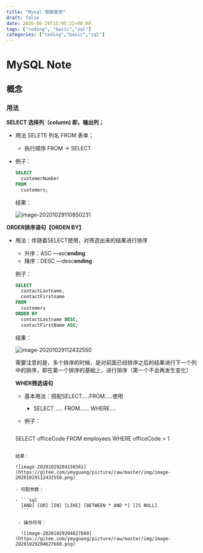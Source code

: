 ```yaml
---
title: "Mysql 增删查改"
draft: false
date: 2020-06-29T15:05:22+08:00
tags: ["coding", "basic","sql"]
categories: ["coding","basic","sql"]
---
```




# MySQL Note

## 概念



### 用法

**SELECT 选择列（column) 即，输出列；**

- 用法  SELETE 列名 FROM  表单；

  - 执行顺序 FROM -> SELECT

- 例子：

  ```sql
  SELECT 
  	customerNumber
  FROM 
  	customers;
  ```

  结果：

  ![image-20201029110850231](https://gitee.com/ymyguang/picture/raw/master/img/image-20201029110850231.png)

**ORDER排序语句【ORDEN BY】**

- 用法：伴随着SELECT使用，对筛选出来的结果进行排序

  - 升序：ASC  —asc**ending**
  - 降序：DESC  —desc**ending**

  例子：

  ```sql
  SELECT 
  	contactLastname,
  	contactFirstname
  FROM
  	customers
  ORDER BY
  	contactLastname DESC,
  	contactFirstName ASC;
  ```

  结果：

  ![image-20201029112432550](https://gitee.com/ymyguang/picture/raw/master/img/image-20201029204156561.png)

  需要注意的是，多个排序的时候，是对前面已经排序之后的结果进行下一个列中的排序，即在第一个排序的基础上，进行排序（第一个不会再发生变化）

  

  **WHER筛选语句**

  - 基本用法：搭配SELECT…..FROM…..使用

    - SELECT ….. FROM…… WHERE….

  - 例子：
  
    ```sql
  SELECT 
    	officeCode
FROM 
    	employees
    WHERE 
    	officeCode > 1 
    ```
    
    结果：
    
    ![image-20201029204156561](https://gitee.com/ymyguang/picture/raw/master/img/image-20201029112432550.png)
    
    - 可配参数：
    
    - ```sql
      [AND] [OR] [IN] [LIKE] [BETWEEN * AND *] [IS NULL]
      ```
    
	 - 操作符号：
    
      ![image-20201029204627660](https://gitee.com/ymyguang/picture/raw/master/img/image-20201029204627660.png)
  


